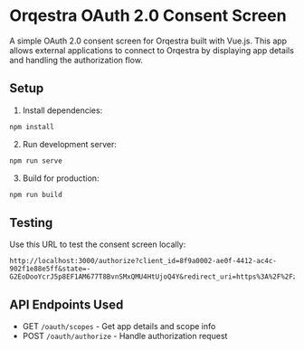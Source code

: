 # Orqestra OAuth 2.0 Consent Screen

A simple OAuth 2.0 consent screen for Orqestra built with Vue.js. This app allows external applications to connect to Orqestra by displaying app details and handling the authorization flow.

## Setup

1. Install dependencies:
```bash
npm install
```

2. Run development server:
```bash
npm run serve
```

3. Build for production:
```bash
npm run build
```

## Testing

Use this URL to test the consent screen locally:

```
http://localhost:3000/authorize?client_id=8f9a0002-ae0f-4412-ac4c-902f1e88e5ff&state=-G2EoDooYcrJ5p8EF1AM677T8BvnSMxQMU4HtUjoQ4Y&redirect_uri=https%3A%2F%2Fzapier.com%2Fdashboard%2Fauth%2Foauth%2Freturn%2FApp222291CLIAPI%2F&response_type=code&scope=conversion&code_challenge=BSupaW6JDyiPDgU4HM8wkLj94DELW0BvsxPAoO2d5XA&code_challenge_method=S256
```

## API Endpoints Used

- GET `/oauth/scopes` - Get app details and scope info
- POST `/oauth/authorize` - Handle authorization request
